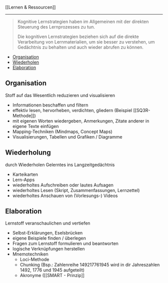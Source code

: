 [[Lernen & Ressourcen]]

---

>Kognitive Lernstrategien haben im Allgemeinen mit der direkten Steuerung des Lernprozesses zu tun.
>
>Die kognitiven Lernstrategien beziehen sich auf die direkte Verarbeitung von Lernmaterialien, um sie besser zu verstehen, um Gedächtnis zu behalten und auch wieder abrufen zu können.
- [Organisation](#organisation)
- [Wiederholen](#wiederholung)
- [Elaboration](#elaboration)

## Organisation
Stoff auf das Wesentlich reduzieren und visualisieren

- Informationen beschaffen und filtern
- effektiv lesen, hervorheben, verdichten, gliedern (Beispiel [[SQ3R-Methode]])
- mit eigenen Worten wiedergeben, Anmerkungen, Zitate anderer in eigene Texte einfügen
- Mapping-Techniken (Mindmaps, Concept Maps)
- Visualisierungen, Tabellen und Grafiken / Diagramme

## Wiederholung
durch Wiederholen Gelerntes ins Langzeitgedächtnis

- Karteikarten
- Lern-Apps
- wiederholtes Aufschreiben oder lautes Aufsagen
- wiederholtes Lesen (Skript, Zusammenfassungen, Lernzettel)
- wiederholtes Anschauen von (Vorlesungs-) Videos

## Elaboration
Lernstoff veranschaulichen und vertiefen

- Selbst-Erklärungen, Eselsbrücken
- eigene Beispiele finden / überlegen
- Fragen zum Lernstoff formulieren und beantworten
- logische Verknüpfungen herstellen
- Mnemotechniken
	- Loci-Methode
	- Chunking (Bsp.: Zahlenreihe 149217761945 wird in dir Jahreszahlen 1492, 1776 und 1945 aufgeteilt)
	- Akronyme ([[SMART - Prinzip]]
